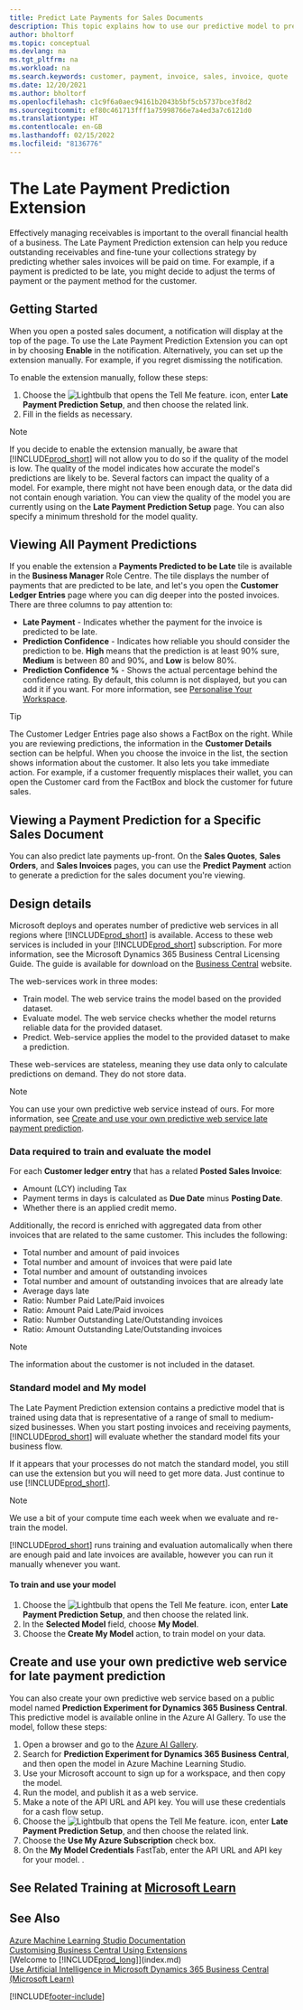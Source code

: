 ```yaml
---
title: Predict Late Payments for Sales Documents
description: This topic explains how to use our predictive model to predict whether an invoice will be paid on time.
author: bholtorf
ms.topic: conceptual
ms.devlang: na
ms.tgt_pltfrm: na
ms.workload: na
ms.search.keywords: customer, payment, invoice, sales, invoice, quote
ms.date: 12/20/2021
ms.author: bholtorf
ms.openlocfilehash: c1c9f6a0aec94161b2043b5bf5cb5737bce3f8d2
ms.sourcegitcommit: ef80c461713fff1a75998766e7a4ed3a7c6121d0
ms.translationtype: HT
ms.contentlocale: en-GB
ms.lasthandoff: 02/15/2022
ms.locfileid: "8136776"
---
```

# <a name="the-late-payment-prediction-extension"></a>The Late Payment Prediction Extension

Effectively managing receivables is important to the overall financial health of a business. The Late Payment Prediction extension can help you reduce outstanding receivables and fine-tune your collections strategy by predicting whether sales invoices will be paid on time. For example, if a payment is predicted to be late, you might decide to adjust the terms of payment or the payment method for the customer.

## <a name="getting-started"></a>Getting Started

When you open a posted sales document, a notification will display at the top of the page. To use the Late Payment Prediction Extension you can opt in by choosing **Enable** in the notification. Alternatively, you can set up the extension manually. For example, if you regret dismissing the notification.  

To enable the extension manually, follow these steps:

1. Choose the ![Lightbulb that opens the Tell Me feature.](media/ui-search/search_small.png "Tell me what you want to do") icon, enter **Late Payment Prediction Setup**, and then choose the related link.  
2. Fill in the fields as necessary.

> [!Note]
> If you decide to enable the extension manually, be aware that [!INCLUDE[prod_short](includes/prod_short.md)] will not allow you to do so if the quality of the model is low. The quality of the model indicates how accurate the model's predictions are likely to be. Several factors can impact the quality of a model. For example, there might not have been enough data, or the data did not contain enough variation. You can view the quality of the model you are currently using on the **Late Payment Prediction Setup** page. You can also specify a minimum threshold for the model quality.   

## <a name="viewing-all-payment-predictions"></a>Viewing All Payment Predictions
If you enable the extension a **Payments Predicted to be Late** tile is available in the **Business Manager** Role Centre. The tile displays the number of payments that are predicted to be late, and let's you open the **Customer Ledger Entries** page where you can dig deeper into the posted invoices. There are three columns to pay attention to:  

* **Late Payment** - Indicates whether the payment for the invoice is predicted to be late.
* **Prediction Confidence** - Indicates how reliable you should consider the prediction to be. **High** means that the prediction is at least 90% sure, **Medium** is between 80 and 90%, and **Low** is below 80%.
* **Prediction Confidence %** - Shows the actual percentage behind the confidence rating. By default, this column is not displayed, but you can add it if you want. For more information, see [Personalise Your Workspace](ui-personalization-user.md).

> [!Tip]
> The Customer Ledger Entries page also shows a FactBox on the right. While you are reviewing predictions, the information in the **Customer Details** section can be helpful. When you choose the invoice in the list, the section shows information about the customer. It also lets you take immediate action. For example, if a customer frequently misplaces their wallet, you can open the Customer card from the FactBox and block the customer for future sales.  

## <a name="viewing-a-payment-prediction-for-a-specific-sales-document"></a>Viewing a Payment Prediction for a Specific Sales Document
You can also predict late payments up-front. On the **Sales Quotes**, **Sales Orders**, and **Sales Invoices** pages, you can use the **Predict Payment** action to generate a prediction for the sales document you're viewing.

<!--## Scheduling Payment Predictions
On the **Late Payment Prediction Setup** page you can schedule updates to payment predictions for a time that is convenient for you. -->

## <a name="design-details"></a>Design details
Microsoft deploys and operates number of predictive web services in all regions where [!INCLUDE[prod_short](includes/prod_short.md)] is available. Access to these web services is included in your [!INCLUDE[prod_short](includes/prod_short.md)] subscription. For more information, see the Microsoft Dynamics 365 Business Central Licensing Guide. The guide is available for download on the [Business Central](https://dynamics.microsoft.com/en-us/business-central/overview/) website.

The web-services work in three modes:
- Train model. The web service trains the model based on the provided dataset.
- Evaluate model. The web service checks whether the model returns reliable data for the provided dataset.
- Predict. Web-service applies the model to the provided dataset to make a prediction.

These web-services are stateless, meaning they use data only to calculate predictions on demand. They do not store data. 

> [!NOTE]  
>   You can use your own predictive web service instead of ours. For more information, see [Create and use your own predictive web service late payment prediction](#AnchorText). 

### <a name="data-required-to-train-and-evaluate-the-model"></a>Data required to train and evaluate the model 
For each **Customer ledger entry** that has a related **Posted Sales Invoice**:
- Amount (LCY) including Tax
- Payment terms in days is calculated as **Due Date** minus **Posting Date**.
- Whether there is an applied credit memo. 

Additionally, the record is enriched with aggregated data from other invoices that are related to the same customer. This includes the following:

- Total number and amount of paid invoices
- Total number and amount of invoices that were paid late
- Total number and amount of outstanding invoices
- Total number and amount of outstanding invoices that are already late
- Average days late
- Ratio: Number Paid Late/Paid invoices
- Ratio: Amount Paid Late/Paid invoices
- Ratio: Number Outstanding Late/Outstanding invoices
- Ratio: Amount Outstanding Late/Outstanding invoices
> [!Note]
> The information about the customer is not included in the dataset.

### <a name="standard-model-and-my-model"></a>Standard model and My model
The Late Payment Prediction extension contains a predictive model that is trained using data that is representative of a range of small to medium-sized businesses. When you start posting invoices and receiving payments, [!INCLUDE[prod_short](includes/prod_short.md)] will evaluate whether the standard model fits your business flow. 

If it appears that your processes do not match the standard model, you still can use the extension but you will need to get more data. Just continue to use [!INCLUDE[prod_short](includes/prod_short.md)].
> [!Note]
> We use a bit of your compute time each week when we evaluate and re-train the model. 

[!INCLUDE[prod_short](includes/prod_short.md)] runs training and evaluation automalically when there are enough paid and late invoices are available, however you can run it manually whenever you want.

#### <a name="to-train-and-use-your-model"></a>To train and use your model
1. Choose the ![Lightbulb that opens the Tell Me feature.](media/ui-search/search_small.png "Tell me what you want to do") icon, enter **Late Payment Prediction Setup**, and then choose the related link.  
2. In the **Selected Model** field, choose **My Model**.
3. Choose the **Create My Model** action, to train model on your data.  

## <a name="create-and-use-your-own-predictive-web-service-for-late-payment-prediction"></a><a name="AnchorText"> </a>Create and use your own predictive web service for late payment prediction
You can also create your own predictive web service based on a public model named **Prediction Experiment for Dynamics 365 Business Central**. This predictive model is available online in the Azure AI Gallery. To use the model, follow these steps:  

1. Open a browser and go to the [Azure AI Gallery](https://go.microsoft.com/fwlink/?linkid=2086310).  
2. Search for **Prediction Experiment for Dynamics 365 Business Central**, and then open the model in Azure Machine Learning Studio.  
3. Use your Microsoft account to sign up for a workspace, and then copy the model.  
4. Run the model, and publish it as a web service.  
5. Make a note of the API URL and API key. You will use these credentials for a cash flow setup.  
6. Choose the ![Lightbulb that opens the Tell Me feature.](media/ui-search/search_small.png "Tell me what you want to do") icon, enter **Late Payment Prediction Setup**, and then choose the related link.  
7. Choose the **Use My Azure Subscription** check box.
8. On the **My Model Credentials** FastTab, enter the API URL and API key for your model.  .  

## <a name="see-related-training-at-microsoft-learn"></a>See Related Training at [Microsoft Learn](/learn/modules/predict-late-payments-sales-documents/)

## <a name="see-also"></a>See Also

[Azure Machine Learning Studio Documentation](/azure/machine-learning/classic/)  
[Customising Business Central Using Extensions](ui-extensions.md)  
[Welcome to [!INCLUDE[prod_long](includes/prod_long.md)]](index.md)  
[Use Artificial Intelligence in Microsoft Dynamics 365 Business Central (Microsoft Learn)](/learn/paths/use-artificial-intelligence/)  

[!INCLUDE[footer-include](includes/footer-banner.md)]